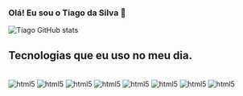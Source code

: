 ### Olá! Eu sou o Tiago da Silva 👋

![Tiago GitHub stats](https://github-readme-stats.vercel.app/api?username=TiagoPdaS&show_icons=true&heme=radical)


## Tecnologias que eu uso no meu dia.
<div style:"display:inline-block"><br/>
<img align="center" alt="html5" src="https://img.shields.io/badge/HTML5-E34F26?style=for-the-badge&logo=html5&logoColor=white"/>
<img align="center" alt="html5" src="https://img.shields.io/badge/CSS3-1572B6?style=for-the-badge&logo=css3&logoColor=white"/>
<img align="center" alt="html5" src="https://img.shields.io/badge/Bootstrap-563D7C?style=for-the-badge&logo=bootstrap&logoColor=white"/>
<img align="center" alt="html5" src="https://img.shields.io/badge/JavaScript-F7DF1E?style=for-the-badge&logo=javascript&logoColor=black"/>
<img align="center" alt="html5" src="https://img.shields.io/badge/TypeScript-007ACC?style=for-the-badge&logo=typescript&logoColor=white"/>
<img align="center" alt="html5" src="https://img.shields.io/badge/Angular-DD0031?style=for-the-badge&logo=angular&logoColor=white"/>
<img align="center" alt="html5" src="https://img.shields.io/badge/Php-43853D?style=for-the-badge&logo=php&logoColor=white"/>
<img align="center" alt="html5" src="https://img.shields.io/badge/Wordpress-21759B?style=for-the-badge&logo=wordpress&logoColor=white"/>



</div>
<br/>


